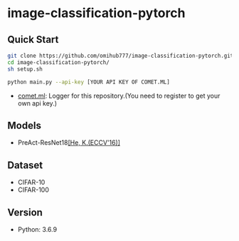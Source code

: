 # image-classification-pytorch

## Quick Start

```bash
git clone https://github.com/omihub777/image-classification-pytorch.git
cd image-classification-pytorch/
sh setup.sh

python main.py --api-key [YOUR API KEY OF COMET.ML]
```
* [comet.ml](https://www.comet.ml/): Logger for this repository.(You need to register to get your own api key.)

## Models
* PreAct-ResNet18[[He, K.(ECCV'16)]](https://arxiv.org/abs/1603.05027)

## Dataset
* CIFAR-10
* CIFAR-100

## Version
* Python: 3.6.9